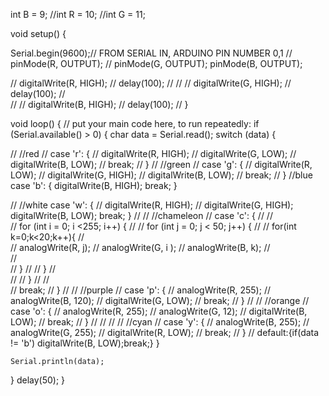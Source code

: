 
int B = 9;
//int R = 10;
//int G = 11;

void setup() {

  Serial.begin(9600);// FROM SERIAL IN, ARDUINO PIN NUMBER 0,1
//  pinMode(R, OUTPUT);
//  pinMode(G, OUTPUT);
  pinMode(B, OUTPUT);

//  digitalWrite(R, HIGH);
//  delay(100);
//
//
//  digitalWrite(G, HIGH);
//  delay(100);
//  
//
//  digitalWrite(B, HIGH);
//  delay(100);
// 
}

void loop() {
  // put your main code here, to run repeatedly:
  if (Serial.available() > 0) {
    char data = Serial.read();
    switch (data) {

//      //red
//      case 'r': {
//          digitalWrite(R, HIGH);
//          digitalWrite(G, LOW);
//          digitalWrite(B, LOW);
//          break;
//        }
//      //green
//      case 'g': {
//          digitalWrite(R, LOW);
//          digitalWrite(G, HIGH);
//          digitalWrite(B, LOW);
//          break;
//        }
      //blue
      case 'b': {
          digitalWrite(B, HIGH);
          break;
        }

//      //white
      case 'w': {
//          digitalWrite(R, HIGH);
//          digitalWrite(G, HIGH);
          digitalWrite(B, LOW);
          break;
        }
//
//      //chameleon
//      case 'c': {
//
//          
//            for (int i = 0; i <255; i++) {
//
//              for (int j = 0; j < 50; j++) {
//
//                for(int k=0;k<20;k++){
//                  
//                analogWrite(R, j);
//                analogWrite(G, i );
//                analogWrite(B, k);
//                
//                
//                }
//
//              }
//           
//
//            }
//
//          
//          break;
//        }
//
//      //purple
//      case 'p': {
//          analogWrite(R, 255);
//          analogWrite(B, 120);
//          digitalWrite(G, LOW);
//          break;
//        }
//
//      //orange
//      case 'o': {
//          analogWrite(R, 255);
//          analogWrite(G, 12);
//          digitalWrite(B, LOW);
//          break;
//        }
//
//
//
//      //cyan
//      case 'y': {
//          analogWrite(B, 255);
//          analogWrite(G, 255);
//          digitalWrite(R, LOW);
//          break;
//        }
//      default:{if(data != 'b') digitalWrite(B, LOW);break;}
    }
    
    Serial.println(data);
  }
  delay(50);
}
